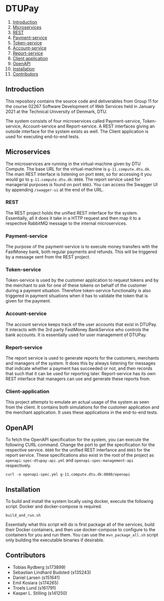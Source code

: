 # DTUPay

1.  [Introduction](#Introduction)
2.  [Microservices](#Microservices)
3.  [REST](#REST)
4.  [Payment-service](#Payment-service)
5.  [Token-service](#Payment-service)
6.  [Account-service](#account-service)
7.  [Report-service](#report-service)
8.  [Client application](#Clientapplication)
9.  [OpenAPI](#OpenAPI)  
10. [Installation](#Installation)
11. [Contributors](#Contributors)


## Introduction

This repository contains the source code and deliverables from Group 11 for the course 02267 Software Development of Web Services held in January 2021 at the Technical University of Denmark, DTU.

The system consists of four microservices called Payment-service, Token-service, Account-service and Report-service. A REST interfaces giving an outside interface for the system exists as well. The Client application is used for executing end-to-end tests.


## Microservices

The microservices are running in the virtual-machine given by DTU Compute. The
base URL for the virtual-machine is `g-11.compute.dtu.dk`. The main REST interface is listening on port `8080`, so for accessing it you would go to `g-11.compute.dtu.dk:8080`. The report service used for managerial purposes is found on port `8083`. You can access the Swagger UI by appending `/swagger-ui` at the end of the URL.


### REST

The REST project holds the unified REST interface for the system. Essentially, all it does it take in a HTTP request and then map it to a respective RabbitMQ message to the internal microservices.


### Payment-service

The purpose of the payment-service is to execute money transfers with the FastMoney bank, both regular payments and refunds. This will be triggered by a message sent from the REST project.


### Token-service

Token-service is used by the customer application to request tokens and by the merchant to ask for one of 
these tokens on behalf of the customer during a payment situation. Therefore token-service functionality is also triggered in payment situations when it has to validate the token that is given for the payment.



### Account-service

The account service keeps track of the user accounts that exist in DTUPay.
It interacts with the 3rd party FastMoney BankService who controls the bank accounts. It is essentially
used for user management of DTUPay.


### Report-service

The report service is used to generate reports for the customers, merchants and managers of the system. It does this by always listening for messages that indicate whether a payment has succeeded or not,
and then records that such that it can be used
for reporting later. Report-service has its own
REST interface that managers can use and generate
these reports from.


### Client-application

This project attempts to emulate an actual usage of the system as seen from the client. It contains both simulations for the customer application and the merchant application. It uses these applications in the end-to-end tests.


## OpenAPI

To fetch the OpenAPI specification for the system, you can execute the following CURL command. Change the port to get the specification for
the respective service. `8080` for the unified REST interfance and `8083` for the report service. These specifications also exist in the root of the project as `openapi-spec-dtupay-api.yml` and `openapi-spec-management-api` respectively.

```
curl -o openapi-spec.yml g-11.compute.dtu.dk:8080/openapi
```


## Installation

To build and install the system locally using docker, execute the following script. Docker and
docker-compose is required. 

```
build_and_run.sh
```

Essentially what this script will do is first package all of the services, build their Docker containers, and then use docker-compose to configure to the containers for you and run them. You can use the `mvn_package_all.sh` script only building the executable binaries if desirable.


## Contributors

- Tobias Rydberg (s173899)
- Sebastian Lindhard Budsted (s135243)
- Daniel Larsen (s151641)
- Emil Kosiara (s174265)
- Troels Lund (s161791)
- Kasper L. Stilling (s141250)
